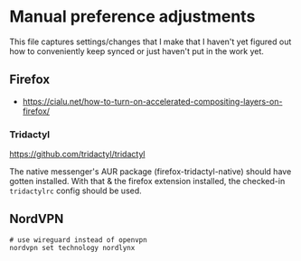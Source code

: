 # Manual preference adjustments

This file captures settings/changes that I make that I haven't yet figured out
how to conveniently keep synced or just haven't put in the work yet.

## Firefox

- https://cialu.net/how-to-turn-on-accelerated-compositing-layers-on-firefox/

### Tridactyl

https://github.com/tridactyl/tridactyl

The native messenger's AUR package (firefox-tridactyl-native) should have gotten
installed. With that & the firefox extension installed, the checked-in
`tridactylrc` config should be used.

## NordVPN

```
# use wireguard instead of openvpn
nordvpn set technology nordlynx
```
